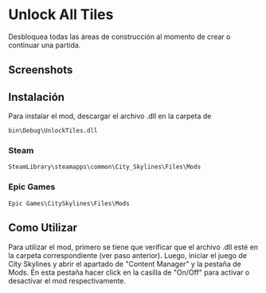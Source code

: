 # Unlock All Tiles

Desbloquea todas las áreas de construcción al momento de crear o continuar una 
partida. 

## Screenshots

## Instalación

Para instalar el mod, descargar el archivo .dll en la carpeta de 

```{bash}
bin\Debug\UnlockTiles.dll
```

### Steam

```{bash}
SteamLibrary\steamapps\common\City_Skylines\Files\Mods
```

### Epic Games

```{bash}
Epic Games\CitySkylines\Files\Mods
```

## Como Utilizar

Para utilizar el mod, primero se tiene que verificar que el archivo .dll esté en 
la carpeta correspondiente (ver paso anterior). Luego, iniciar el juego de City 
Skylines y abrir el apartado de "Content Manager" y la pestaña de Mods. En esta
pestaña hacer click en la casilla de "On/Off" para activar o desactivar el mod 
respectivamente.
